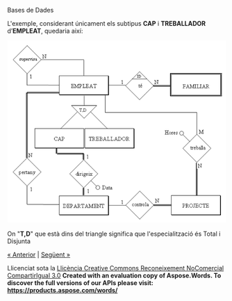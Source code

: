 Bases de Dades


L'exemple, considerant únicament els subtipus **CAP** i **TREBALLADOR** d’**EMPLEAT**, quedaria així: 





![](esp2.png)



On "**T,D**" que està dins del triangle significa que l'especialització és Total i Disjunta 

[« Anterior](63_generalitzaci_i_herncia.md) | [Següent »](7_restriccions_externes.md)

Llicenciat sota la [Llicència Creative Commons Reconeixement NoComercial CompartirIgual 3.0](http://creativecommons.org/licenses/by-nc-sa/3.0/)
**Created with an evaluation copy of Aspose.Words. To discover the full versions of our APIs please visit: https://products.aspose.com/words/**
